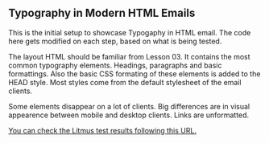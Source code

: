 ## Typography in Modern HTML Emails

This is the initial setup to showcase Typogaphy in HTML email. The code here gets modified on each step, based on what is being tested.

The layout HTML should be familiar from Lesson 03. It contains the most common typography elements. Headings, paragraphs and basic formattings. Also the basic CSS formating of these elements is added to the HEAD style. Most styles come from the default stylesheet of the email clients.

Some elements disappear on a lot of clients. Big differences are in visual appearence between mobile and desktop clients. Links are unformatted.

[You can check the Litmus test results following this URL.](https://litmus.com/checklist/emails/public/f2baa0f)